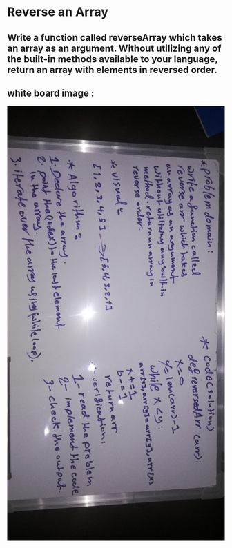 # Reverse an Array

## Write a function called reverseArray which takes an array as an argument. Without utilizing any of the built-in methods available to your language, return an array with elements in reversed order.

## white board image : 

![white Board](whiteboard.jpg)
